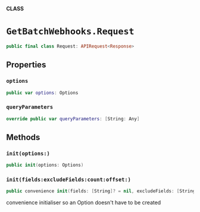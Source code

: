 **CLASS**

# `GetBatchWebhooks.Request`

```swift
public final class Request: APIRequest<Response>
```

## Properties
### `options`

```swift
public var options: Options
```

### `queryParameters`

```swift
override public var queryParameters: [String: Any]
```

## Methods
### `init(options:)`

```swift
public init(options: Options)
```

### `init(fields:excludeFields:count:offset:)`

```swift
public convenience init(fields: [String]? = nil, excludeFields: [String]? = nil, count: Int? = nil, offset: Int? = nil)
```

convenience initialiser so an Option doesn't have to be created
